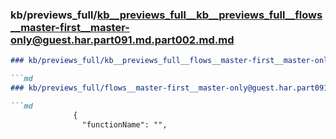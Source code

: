 ### kb/previews_full/kb__previews_full__kb__previews_full__flows__master-first__master-only@guest.har.part091.md.part002.md.md

```md
### kb/previews_full/kb__previews_full__flows__master-first__master-only@guest.har.part091.md.part002.md

```md
### kb/previews_full/flows__master-first__master-only@guest.har.part091.md (part 002)

```md
              {
                "functionName": "",
             
```

```

```

```
